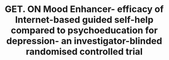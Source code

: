 --- 
abstract: '' 
authors: 
 - admin
 -  D Lehr
 -  H Baumeister
 -  L Boß
 -  H Riper
 -  P Cuijpers
 -  JA Reins
 -  ...
doi: '' 
featured: false 
publication: '*Trials*, 9' 
publication_short: '' 
publishDate: '2014-01-01' 
title: 'GET. ON Mood Enhancer- efficacy of Internet-based guided self-help compared to psychoeducation for depression- an investigator-blinded randomised controlled trial' 
url_code: '' 
url_dataset: '' 
url_pdf: '' 
url_poster: '' 
url_project: '' 
url_slides: '' 
url_source: '' 
url_video: '' 
---